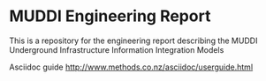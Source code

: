 # MUDDI Engineering Report

This is a repository for the engineering report describing the MUDDI Underground Infrastructure Information Integration Models

Asciidoc guide
 http://www.methods.co.nz/asciidoc/userguide.html
